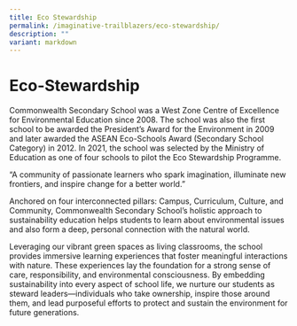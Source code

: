 ```yaml
---
title: Eco Stewardship
permalink: /imaginative-trailblazers/eco-stewardship/
description: ""
variant: markdown
---
```

#  Eco-Stewardship

Commonwealth Secondary School was a West Zone Centre of Excellence for Environmental Education since 2008. The school was also the first school to be awarded the President’s Award for the Environment in 2009 and later awarded the ASEAN Eco-Schools Award (Secondary School Category) in 2012. In 2021, the school was selected by the Ministry of Education as one of four schools to pilot the Eco Stewardship Programme.

“A community of passionate learners who spark imagination, illuminate new frontiers, and inspire change for a better world.”

Anchored on four interconnected pillars: Campus, Curriculum, Culture, and Community, Commonwealth Secondary School’s holistic approach to sustainability education helps students to learn about environmental issues and also form a deep, personal connection with the natural world.

Leveraging our vibrant green spaces as living classrooms, the school provides immersive learning experiences that foster meaningful interactions with nature. These experiences lay the foundation for a strong sense of care, responsibility, and environmental consciousness. By embedding sustainability into every aspect of school life, we nurture our students as steward leaders—individuals who take ownership, inspire those around them, and lead purposeful efforts to protect and sustain the environment for future generations.